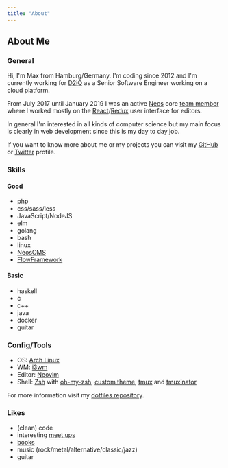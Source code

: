 ```yaml
---
title: "About"
---
```


## About Me

### General

Hi, I'm Max from Hamburg/Germany. I'm coding since 2012 and I'm currently working for [D2iQ](https://d2iq.com) as a Senior Software Engineer working on a cloud platform.

From July 2017 until January 2019 I was an active [Neos](https://www.neos.io) core [team member](https://www.neos.io/community/teams.html) where I worked mostly on the [React](https://reactjs.org/)/[Redux](https://redux.js.org/) user interface for editors.

In general I'm interested in all kinds of computer science but my main focus is clearly in web development since this is my day to day job.

If you want to know more about me or my projects you can visit my [GitHub](https://github.com/mstruebing) or [Twitter](https://twitter.com/mxstrbng) profile.

### Skills

#### Good

- php
- css/sass/less
- JavaScript/NodeJS
- elm
- golang
- bash
- linux
- [NeosCMS](https://www.neos.io)
- [FlowFramework](https://flow.neos.io)

#### Basic

- haskell
- c
- c++
- java
- docker
- guitar

### Config/Tools

- OS: [Arch Linux](https://www.archlinux.org/)
- WM: [i3wm](https://i3wm.org/)
- Editor: [Neovim](https://neovim.io/)
- Shell: [Zsh](http://www.zsh.org/) with [oh-my-zsh](https://github.com/robbyrussell/oh-my-zsh), [custom theme](https://github.com/mstruebing/dotfiles/blob/master/.mstruebing.zsh-theme), [tmux](https://tmux.github.io/) and [tmuxinator](https://github.com/tmuxinator/tmuxinator)

For more information visit my [dotfiles repository](https://github.com/mstruebing/dotfiles).

### Likes

- (clean) code
- interesting [meet ups](https://www.meetup.com/de-DE/members/185647988/?op=&memberId=185647988)
- [books](https://www.goodreads.com/user/show/54062005-max)
- music (rock/metal/alternative/classic/jazz)
- guitar
